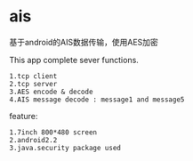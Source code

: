 # ais
基于android的AIS数据传输，使用AES加密


This app complete sever functions.

    1.tcp client
    2.tcp server 
    3.AES encode & decode
    4.AIS message decode : message1 and message5


feature:

    1.7inch 800*480 screen
    2.android2.2
    3.java.security package used

